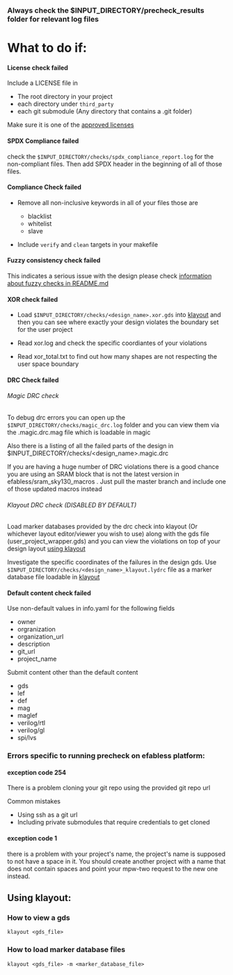 ### Always check the $INPUT_DIRECTORY/precheck_results folder for relevant log files

# What to do if:

#### License check failed

Include a LICENSE file in

- The root directory in your project
- each directory under  `third_party`
- each git submodule (Any directory that contains a .git folder)

Make sure it is one of the [approved licenses](base_checks/_licenses/_approved_licenses)

#### SPDX Compliance failed

check the `$INPUT_DIRECTORY/checks/spdx_compliance_report.log` for the non-compliant files. Then add SPDX header in the beginning of all of those files.

#### Compliance Check failed

- Remove all non-inclusive keywords in all of your files those are
    - blacklist
    - whitelist
    - slave

- Include `verify` and `clean` targets in your makefile

#### Fuzzy consistency check failed

This indicates a serious issue with the design please check [information about fuzzy checks in README.md](README.md#fuzzy-consistency-checks)

#### XOR check failed

- Load `$INPUT_DIRECTORY/checks/<design_name>.xor.gds` into [klayout](#how-to-view-a-gds) and then you can see where exactly your design violates the boundary set for the user project

- Read xor.log and check the specific coordiantes of your violations

- Read xor_total.txt to find out how many shapes are not respecting the user space boundary

#### DRC Check failed

###### Magic DRC check

To debug drc errors you can open up the `$INPUT_DIRECTORY/checks/magic_drc.log` folder and you can view them via the .magic.drc.mag file which is loadable in magic

Also there is a listing of all the failed parts of the design in $INPUT_DIRECTORY/checks/<design_name>.magic.drc

If you are having a huge number of DRC violations there is a good chance you are using an SRAM block that is not the latest version in efabless/sram_sky130_macros . Just pull the master branch and include one of those updated macros instead

###### Klayout DRC check (DISABLED BY DEFAULT)

Load marker databases provided by the drc check into klayout (Or whichever layout editor/viewer you wish to use) along with the gds file (user_project_wrapper.gds)
and you can view the violations on top of your design layout
[using klayout](#how-to-load-marker-database-files)

Investigate the specific coordinates of the failures in the design gds. Use `$INPUT_DIRECTORY/checks/<design_name>_klayout.lydrc` file as a marker database file loadable in [klayout](#how-to-load-marker-database-files)

#### Default content check failed

Use non-default values in info.yaml for the following fields

- owner
- orgranization
- organization_url
- description
- git_url
- project_name

Submit content other than the default content

- gds
- lef
- def
- mag
- maglef
- verilog/rtl
- verilog/gl
- spi/lvs

### Errors specific to running precheck on efabless platform:

#### exception code 254

There is a problem cloning your git repo using the provided git repo url

Common mistakes

- Using ssh as a git url
- Including private submodules that require credentials to get cloned

#### exception code 1

there is a problem with your project's name, the project's name is supposed to not have a space in it. You should create another project with a name that does not contain spaces and point your mpw-two request to the new one instead.

## Using klayout:

### How to view a gds

    klayout <gds_file>

### How to load marker database files

    klayout <gds_file> -m <marker_database_file>

